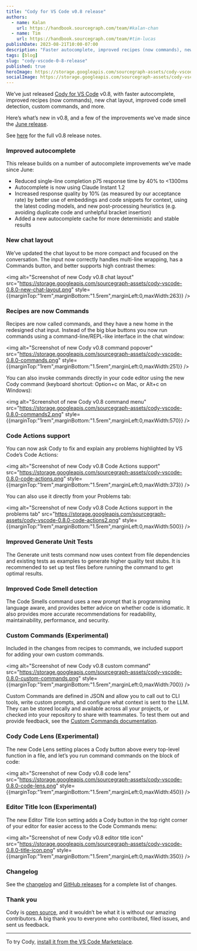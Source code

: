 ```yaml
---
title: "Cody for VS Code v0.8 release"
authors:
  - name: Kalan
    url: https://handbook.sourcegraph.com/team/#kalan-chan
  - name: Tim
    url: https://handbook.sourcegraph.com/team/#tim-lucas
publishDate: 2023-08-21T10:00-07:00
description: "Faster autocomplete, improved recipes (now commands), new chat layout, improved code smell detection, custom commands, and more."
tags: [blog]
slug: "cody-vscode-0-8-release"
published: true
heroImage: https://storage.googleapis.com/sourcegraph-assets/cody-vscode-0.8.0-og-image.jpg
socialImage: https://storage.googleapis.com/sourcegraph-assets/cody-vscode-0.8.0-og-image.jpg
---
```


We’ve just released [Cody for VS Code](https://marketplace.visualstudio.com/items?itemName=sourcegraph.cody-ai) v0.8, with faster autocomplete, improved recipes (now commands), new chat layout, improved code smell detection, custom commands, and more.

Here’s what’s new in v0.8, and a few of the improvements we’ve made since the [June release](https://about.sourcegraph.com/blog/cody-in-sourcegraph-5-1). 

See [here](https://github.com/sourcegraph/cody/releases/tag/vscode-v0.8.0) for the full v0.8 release notes.

### Improved autocomplete

This release builds on a number of autocomplete improvements we’ve made since June:

* Reduced single-line completion p75 response time by 40% to &lt;1300ms
* Autocomplete is now using Claude Instant 1.2
* Increased response quality by 10% (as measured by our acceptance rate) by better use of embeddings and code snippets for context, using the latest coding models, and new post-processing heuristics (e.g. avoiding duplicate code and unhelpful bracket insertion)
* Added a new autocomplete cache for more deterministic and stable results

### New chat layout

We’ve updated the chat layout to be more compact and focused on the conversation. The input now correctly handles multi-line wrapping, has a Commands button, and better supports high contrast themes:

<img alt="Screenshot of new Cody v0.8 chat layout" src="https://storage.googleapis.com/sourcegraph-assets/cody-vscode-0.8.0-new-chat-layout.png" style={{marginTop:"1rem",marginBottom:"1.5rem",marginLeft:0,maxWidth:263}} />

### Recipes are now Commands

Recipes are now called commands, and they have a new home in the redesigned chat input. Instead of the big blue buttons you now run commands using a command-line/REPL-like interface in the chat window:

<img alt="Screenshot of new Cody v0.8 command popover" src="https://storage.googleapis.com/sourcegraph-assets/cody-vscode-0.8.0-commands.png" style={{marginTop:"1rem",marginBottom:"1.5rem",marginLeft:0,maxWidth:251}} />

You can also invoke commands directly in your code editor using the new Cody command (keyboard shortcut: Option+c on Mac, or Alt+c on Windows):

<img alt="Screenshot of new Cody v0.8 command menu" src="https://storage.googleapis.com/sourcegraph-assets/cody-vscode-0.8.0-commands2.png" style={{marginTop:"1rem",marginBottom:"1.5rem",marginLeft:0,maxWidth:570}} />

### Code Actions support

You can now ask Cody to fix and explain any problems highlighted by VS Code’s Code Actions:

<img alt="Screenshot of new Cody v0.8 Code Actions support" src="https://storage.googleapis.com/sourcegraph-assets/cody-vscode-0.8.0-code-actions.png" style={{marginTop:"1rem",marginBottom:"1.5rem",marginLeft:0,maxWidth:373}} />

You can also use it directly from your Problems tab:

<img alt="Screenshot of new Cody v0.8 Code Actions support in the problems tab" src="https://storage.googleapis.com/sourcegraph-assets/cody-vscode-0.8.0-code-actions2.png" style={{marginTop:"1rem",marginBottom:"1.5rem",marginLeft:0,maxWidth:500}} />

### Improved Generate Unit Tests
The Generate unit tests command now uses context from file dependencies and existing tests as examples to generate higher quality test stubs. It is recommended to set up test files before running the command to get optimal results.

### Improved Code Smell detection

The Code Smells command uses a new prompt that is programming language aware, and provides better advice on whether code is idiomatic. It also provides more accurate recommendations for readability, maintainability, performance, and security.

### Custom Commands (Experimental)

Included in the changes from recipes to commands, we included support for adding your own custom commands.

<img alt="Screenshot of new Cody v0.8 custom command" src="https://storage.googleapis.com/sourcegraph-assets/cody-vscode-0.8.0-custom-commands.png" style={{marginTop:"1rem",marginBottom:"1.5rem",marginLeft:0,maxWidth:700}} />

Custom Commands are defined in JSON and allow you to call out to CLI tools, write custom prompts, and configure what context is sent to the LLM. They can be stored locally and available across all your projects, or checked into your repository to share with teammates. To test them out and provide feedback, see the [Custom Commands documentation](https://sourcegraph.com/notebooks/Tm90ZWJvb2s6MzA1NQ==#experimental-feature-editor-title-icon-cec8e75d-14ed-46c0-95e7-527fe520b32a).

### Cody Code Lens (Experimental)

The new Code Lens setting places a Cody button above every top-level function in a file, and let’s you run command commands on the block of code:

<img alt="Screenshot of new Cody v0.8 code lens" src="https://storage.googleapis.com/sourcegraph-assets/cody-vscode-0.8.0-code-lens.png" style={{marginTop:"1rem",marginBottom:"1.5rem",marginLeft:0,maxWidth:450}} />

### Editor Title Icon (Experimental)

The new Editor Title Icon setting adds a Cody button in the top right corner of your editor for easier access to the Code Commands menu:

<img alt="Screenshot of new Cody v0.8 editor title icon" src="https://storage.googleapis.com/sourcegraph-assets/cody-vscode-0.8.0-title-icon.png" style={{marginTop:"1rem",marginBottom:"1.5rem",marginLeft:0,maxWidth:350}} />

### Changelog

See the [changelog](https://github.com/sourcegraph/cody/blob/main/vscode/CHANGELOG.md) and [GitHub releases](https://github.com/sourcegraph/cody/releases) for a complete list of changes.

### Thank you

Cody is [open source](https://github.com/sourcegraph/cody), and it wouldn’t be what it is without our amazing contributors. A big thank you to everyone who contributed, filed issues, and sent us feedback.

<hr style={{marginTop:"2rem",marginBottom:"2rem"}}/>

To try Cody, [install it from the VS Code Marketplace](https://marketplace.visualstudio.com/items?itemName=sourcegraph.cody-ai).
